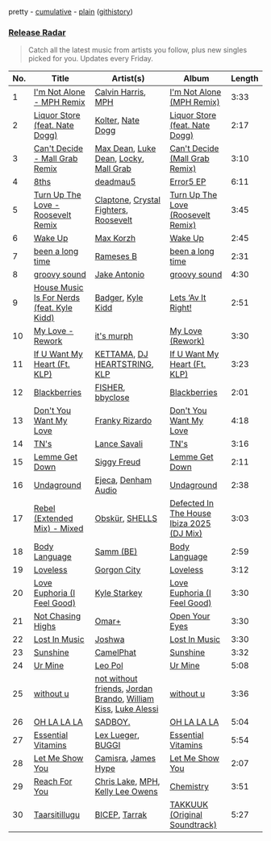 pretty - [cumulative](/playlists/cumulative/Release%20Radar.md) - [plain](/playlists/plain/37i9dQZEVXbsudmxBFKW7G) ([githistory](https://github.githistory.xyz/vitokorn/spotify-playlist-archive/blob/master/playlists/plain/37i9dQZEVXbsudmxBFKW7G))
### [Release Radar](https://open.spotify.com/playlist/37i9dQZEVXbsudmxBFKW7G)

> Catch all the latest music from artists you follow, plus new singles picked for you. Updates every Friday.

| No. | Title | Artist(s) | Album | Length |
|---|---|---|---|---|
| 1 | [I'm Not Alone - MPH Remix](https://open.spotify.com/track/1z6pTKnrEpokcfwked9cNx) | [Calvin Harris](https://open.spotify.com/artist/7CajNmpbOovFoOoasH2HaY), [MPH](https://open.spotify.com/artist/62SCu33InHVq97VaWw3eof) | [I'm Not Alone (MPH Remix)](https://open.spotify.com/album/17Ig8wh18XZqSjxfzyXCW5) | 3:33 |
| 2 | [Liquor Store (feat. Nate Dogg)](https://open.spotify.com/track/1Ofr85G2VL1z2Ge4g0R6CT) | [Kolter](https://open.spotify.com/artist/2Invsp3HSrAeJy4u7Retry), [Nate Dogg](https://open.spotify.com/artist/1Oa0bMld0A3u5OTYfMzp5h) | [Liquor Store (feat. Nate Dogg)](https://open.spotify.com/album/4s6ArJmKtOG3xOtV7AsdjZ) | 2:17 |
| 3 | [Can't Decide - Mall Grab Remix](https://open.spotify.com/track/6HqSr1g9KGR2zEqh7TyDye) | [Max Dean](https://open.spotify.com/artist/65TLDWbTJxYASqadmNAxvc), [Luke Dean](https://open.spotify.com/artist/2BhXOZ96YbOdXz8F6HVUw4), [Locky](https://open.spotify.com/artist/5ZwpRQ2GBK8tsd6x45Ngwa), [Mall Grab](https://open.spotify.com/artist/7yF6JnFPDzgml2Ytkyl5D7) | [Can't Decide (Mall Grab Remix)](https://open.spotify.com/album/4e2ODyBiuYVDu1v2miOSop) | 3:10 |
| 4 | [8ths](https://open.spotify.com/track/3oLfgPob5XKsY48VB20UZz) | [deadmau5](https://open.spotify.com/artist/2CIMQHirSU0MQqyYHq0eOx) | [Error5 EP](https://open.spotify.com/album/47LmTgQtRaRhVAUgIuVpF2) | 6:11 |
| 5 | [Turn Up The Love - Roosevelt Remix](https://open.spotify.com/track/6PoriAHnwpIM3EDFUAZNSI) | [Claptone](https://open.spotify.com/artist/4mncDFjVLUa3s025Tct3Ry), [Crystal Fighters](https://open.spotify.com/artist/75EZuo5MHV2572NRpMWotC), [Roosevelt](https://open.spotify.com/artist/4AQrqVz6BYwy29iMxcGtx7) | [Turn Up The Love (Roosevelt Remix)](https://open.spotify.com/album/71wq1IxTjclhzDx1PUlkU1) | 3:45 |
| 6 | [Wake Up](https://open.spotify.com/track/4T6kkDUqUiv7Adh9o5ImRw) | [Max Korzh](https://open.spotify.com/artist/5meD8C7oGK5yUEY2T7ZZ7W) | [Wake Up](https://open.spotify.com/album/0KIv2HwJItvjalsFzQRzf8) | 2:45 |
| 7 | [been a long time](https://open.spotify.com/track/5QfcAj0tXT76fPgay8dmBP) | [Rameses B](https://open.spotify.com/artist/06EfEcjc0vdvI6VNL0soIO) | [been a long time](https://open.spotify.com/album/2eK6M4lR0VeeIJrmmtVBZx) | 2:31 |
| 8 | [groovy sound](https://open.spotify.com/track/6y9ZHB5YdYkWzGTwOt7GtV) | [Jake Antonio](https://open.spotify.com/artist/5jpgPXIFQ0RzKw2IHyS8JC) | [groovy sound](https://open.spotify.com/album/3eMtNEEmPfzUohZ5M34NWf) | 4:30 |
| 9 | [House Music Is For Nerds (feat. Kyle Kidd)](https://open.spotify.com/track/0pO7T9FQefapxby3YXS8Cv) | [Badger](https://open.spotify.com/artist/4mnrcwjD8rgFeOzvXmkcw3), [Kyle Kidd](https://open.spotify.com/artist/4X5Nbu5dWoMABqM0KORu9d) | [Lets ‘Av It Right!](https://open.spotify.com/album/4QTwl3IRXIxGWCdHJSdkEm) | 2:51 |
| 10 | [My Love - Rework](https://open.spotify.com/track/6q6GR1UxIkyaVJuUNYtEjw) | [it's murph](https://open.spotify.com/artist/3zW0xazqnHoq9QV9zBROVC) | [My Love (Rework)](https://open.spotify.com/album/5j6St6A4oQCXb8fbWJc8vA) | 3:30 |
| 11 | [If U Want My Heart (Ft. KLP)](https://open.spotify.com/track/6xLcLWmWW2Kle7zacIIT5A) | [KETTAMA](https://open.spotify.com/artist/3an9rnsXKPCAMlZgH4A0n4), [DJ HEARTSTRING](https://open.spotify.com/artist/5tcwaJBUyEdxQxvieuQxU7), [KLP](https://open.spotify.com/artist/3cWOwptrfEuGMJ2cM7ipc3) | [If U Want My Heart (Ft. KLP)](https://open.spotify.com/album/1MW85rBJDHzpDIu4rtKPez) | 3:23 |
| 12 | [Blackberries](https://open.spotify.com/track/1QDpXIgR0U7ta48CwEYBeL) | [FISHER](https://open.spotify.com/artist/1VJ0briNOlXRtJUAzoUJdt), [bbyclose](https://open.spotify.com/artist/2UNjfzEkfsdWVDwnuD6vdH) | [Blackberries](https://open.spotify.com/album/0wRizVFvSd8ASY1OSnnnID) | 2:01 |
| 13 | [Don't You Want My Love](https://open.spotify.com/track/0Sg6SK3UzA5qG5htc8QPvR) | [Franky Rizardo](https://open.spotify.com/artist/2UgphhGSlC9QWgaZWUOCkl) | [Don't You Want My Love](https://open.spotify.com/album/062McMAxpbBJTau6TMHoid) | 4:18 |
| 14 | [TN's](https://open.spotify.com/track/3VMArMhE9WcFyEmcn2PXkh) | [Lance Savali](https://open.spotify.com/artist/3BJfXq3PuHFiHrD6PcfpCd) | [TN's](https://open.spotify.com/album/6re07313Esj1OipNfjjUdh) | 3:16 |
| 15 | [Lemme Get Down](https://open.spotify.com/track/2MBPt1MzFfKMy2RLdBmEAf) | [Siggy Freud](https://open.spotify.com/artist/7pZjmToqPVazSjSXKDoXw2) | [Lemme Get Down](https://open.spotify.com/album/3SNtRDYHo77QPO8Ct4kkbp) | 2:11 |
| 16 | [Undaground](https://open.spotify.com/track/2umX77MvYrQXM2DOLRP2nI) | [Ejeca](https://open.spotify.com/artist/0tSC9Vot7WlR1MsLBqQ9HX), [Denham Audio](https://open.spotify.com/artist/2gyrzIEBDddx6GsW60DnW1) | [Undaground](https://open.spotify.com/album/3W61G5z339DMhJ5SvwzGNH) | 2:38 |
| 17 | [Rebel (Extended Mix) - Mixed](https://open.spotify.com/track/3x5ce2O4LxiL4ilHjE1Yzc) | [Obskür](https://open.spotify.com/artist/29MTNlaVntQaQiDyj8KGwx), [SHELLS](https://open.spotify.com/artist/1ZwuShKjJItDJez0aDCsxN) | [Defected In The House Ibiza 2025 (DJ Mix)](https://open.spotify.com/album/6OWwaIqKSqvl9CCBCkPwfc) | 3:03 |
| 18 | [Body Language](https://open.spotify.com/track/31yljlcH1pEm4Dz85D1KGC) | [Samm (BE)](https://open.spotify.com/artist/2IDtMW47SEAptw9RwNREm0) | [Body Language](https://open.spotify.com/album/1PJEjRyI5FCOqFf6QbWnlf) | 2:59 |
| 19 | [Loveless](https://open.spotify.com/track/4aHbNb41EVPHpd7bDlm0qm) | [Gorgon City](https://open.spotify.com/artist/4VNQWV2y1E97Eqo2D5UTjx) | [Loveless](https://open.spotify.com/album/3J7RqdFl8npQPq43yPTngZ) | 3:12 |
| 20 | [Love Euphoria (I Feel Good)](https://open.spotify.com/track/3VpFujVyjX04qiwnvspzgM) | [Kyle Starkey](https://open.spotify.com/artist/1crvHImsszKXTJr4wsOPhe) | [Love Euphoria (I Feel Good)](https://open.spotify.com/album/73heBwV4IvI06h27Fdjevs) | 3:30 |
| 21 | [Not Chasing Highs](https://open.spotify.com/track/0FIsiWvMRe0XFTnwczY7A6) | [Omar+](https://open.spotify.com/artist/06HO1b1nd4kQzRakdZBTSc) | [Open Your Eyes](https://open.spotify.com/album/1S50W2WN9qp2nclzQuFaFE) | 3:30 |
| 22 | [Lost In Music](https://open.spotify.com/track/7FUKSjbSp3GrEEPTmj5e5R) | [Joshwa](https://open.spotify.com/artist/1PzAgFVk9v8cxn9flrqrv5) | [Lost In Music](https://open.spotify.com/album/51da1nUSWtm7kA6JZuu6lT) | 3:30 |
| 23 | [Sunshine](https://open.spotify.com/track/5asbG4btHJ2h2T4F1EtNK8) | [CamelPhat](https://open.spotify.com/artist/240wlM8vDrf6S4zCyzGj2W) | [Sunshine](https://open.spotify.com/album/3rbbxT58I3txO7IifNVnPc) | 3:32 |
| 24 | [Ur Mine](https://open.spotify.com/track/5STRVj4jjpqcCzkV7Fxc6C) | [Leo Pol](https://open.spotify.com/artist/2PBE0KQEqT34oYjjFyI9Mz) | [Ur Mine](https://open.spotify.com/album/7EJrKDCVtHJzjnpv9cAnFq) | 5:08 |
| 25 | [without u](https://open.spotify.com/track/5vtKnPkIL2aHb6Yv3emFw9) | [not without friends](https://open.spotify.com/artist/2KAgMiCIqPHTA04WRNrhWg), [Jordan Brando](https://open.spotify.com/artist/1LvEV4mvbTOdntchECXeAO), [William Kiss](https://open.spotify.com/artist/2AI2RMWWeOAhkMhrQgxyNx), [Luke Alessi](https://open.spotify.com/artist/3Foat3c8Ui3HkvZghZAzQp) | [without u](https://open.spotify.com/album/4EQPCwHjEAGue7IYafBBCV) | 3:36 |
| 26 | [OH LA LA LA](https://open.spotify.com/track/2duTqBeSitMgJhEd6liHpV) | [SADBOY.](https://open.spotify.com/artist/02BJyYGwTqLYBHG4YAl7k7) | [OH LA LA LA](https://open.spotify.com/album/289rxtnsbzwJRib8tfClMe) | 5:04 |
| 27 | [Essential Vitamins](https://open.spotify.com/track/3h4wVpNM3ZBbjVy5ALWljB) | [Lex Lueger](https://open.spotify.com/artist/3P6dNB8flJmccFjarWSfoS), [BUGGI](https://open.spotify.com/artist/4qzRa2ceT4NDBpoksdTE6y) | [Essential Vitamins](https://open.spotify.com/album/0rxEYuEEY1sBVtAnsNx3IB) | 5:54 |
| 28 | [Let Me Show You](https://open.spotify.com/track/54gbT3Z51KXbmeGwp2DZBC) | [Camisra](https://open.spotify.com/artist/1aHPNBPSjYv4vHc2pU37Xf), [James Hype](https://open.spotify.com/artist/43BxCL6t4c73BQnIJtry5v) | [Let Me Show You](https://open.spotify.com/album/3gJ9wr05mkqkZlR2hVF5xU) | 2:07 |
| 29 | [Reach For You](https://open.spotify.com/track/2HMQxhTjVKyaL2TeorjmbX) | [Chris Lake](https://open.spotify.com/artist/5Igpc9iLZ3YGtKeYfSrrOE), [MPH](https://open.spotify.com/artist/62SCu33InHVq97VaWw3eof), [Kelly Lee Owens](https://open.spotify.com/artist/5eitAUlYmlha3LLWg7aBn5) | [Chemistry](https://open.spotify.com/album/3DmcV2cmZdX9olNRHcRUZ2) | 3:51 |
| 30 | [Taarsitillugu](https://open.spotify.com/track/6A7xqDyu6zLg9z5EF5W2ZN) | [BICEP](https://open.spotify.com/artist/73A3bLnfnz5BoQjb4gNCga), [Tarrak](https://open.spotify.com/artist/3FTKo3aheAF0aAxbJWyiP8) | [TAKKUUK (Original Soundtrack)](https://open.spotify.com/album/60g26elZ1WbA4abG7HvLo7) | 5:27 |